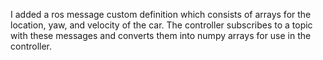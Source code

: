 I added a ros message custom definition which consists of arrays for the location, yaw, and velocity of the car. The controller subscribes to a topic with these messages and converts them into numpy arrays for use in the controller.
